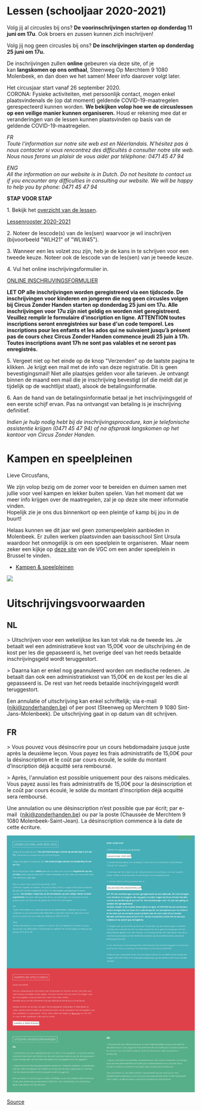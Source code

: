 Lessen (schooljaar 2020-2021)
=============================

Volg jij al circusles bij ons? **De voorinschrijvingen starten op donderdag 11 juni om 17u**. Ook broers en zussen kunnen zich inschrijven!  
  
Volg jij nog geen circusles bij ons? **De inschrijvingen starten op donderdag 25 juni om 17u.**    
  
De inschrijvingen zullen **online** gebeuren via deze site, of je kan **langskomen op ons onthaal**, Steenweg Op Merchtem 9 1080 Molenbeek, en dan doen we het samen! Meer info daarover volgt later.   
  
Het circusjaar start vanaf 26 september 2020.  
CORONA: Fysieke activiteiten, met persoonlijk contact, mogen enkel plaatsvindenals de (op dat moment) geldende COVID-19-maatregelen gerespecteerd kunnen worden. **We bekijken volop hoe we de circuslessen op een veilige manier kunnen organiseren.** Houd er rekening mee dat er veranderingen van de lessen kunnen plaatsvinden op basis van de geldende COVID-19-maatregelen. 

*FR  
Toute l’information sur notre site web est en Néerlandais. N'hésitez pas à nous contacter si vous rencontrez des difficultés à consulter notre site web. Nous nous ferons un plaisir de vous aider par téléphone: 0471 45 47 94*

*ENG  
All the information on our website is in Dutch. Do not hesitate to contact us if you encounter any difficulties in consulting our website. We will be happy to help you by phone: 0471 45 47 94*

**STAP VOOR STAP**  
  
1\. Bekijk het [overzicht van de lessen](https://drive.google.com/file/d/1xcQDmh51o9vLMv86E2GfaJgzpAWDcqJ2/view?usp=sharing).  
  
[Lessenrooster 2020-2021](https://drive.google.com/file/d/1xcQDmh51o9vLMv86E2GfaJgzpAWDcqJ2/view?usp=sharing)

2\. Noteer de lescode(s) van de les(sen) waarvoor je wil inschrijven (bijvoorbeeld "WLH21" of "WLW45").  
  
3\. Wanneer een les volzet zou zijn, heb je de kans in te schrijven voor een tweede keuze. Noteer ook de lescode van de les(sen) van je tweede keuze.

4\. Vul het online inschrijvingsformulier in.   
  
[ONLINE INSCHRIJVINGSFORMULIER](https://forms.gle/pbHwdjs3Cry3bt5u8)

**LET OP alle inschrijvingen worden geregistreerd via een tijdscode. De inschrijvingen voor kinderen en jongeren die nog geen circusles volgen bij Circus Zonder Handen starten op donderdag 25 juni om 17u. Alle inschrijvingen voor 17u zijn niet geldig en worden niet geregistreerd.  
Veuillez remplir le formulaire d'inscription en ligne. ATTENTION toutes inscriptions seront enregistrées sur base d'un code temporel. Les inscriptions pour les enfants et les ados qui ne suivaient jusqu’à présent pas de cours chez Circus Zonder Handen commence jeudi 25 juin à 17h. Toutes inscriptions avant 17h ne sont pas valables et ne seront pas enregistrés.** 

5\. Vergeet niet op het einde op de knop "Verzenden" op de laatste pagina te klikken. Je krijgt een mail met de info van deze registratie. Dit is geen bevestigingsmail! Niet alle plaatsjes gelden voor alle tarieven. Je ontvangt binnen de maand een mail die je inschrijving bevestigt (of die meldt dat je tijdelijk op de wachtlijst staat), alsook de betalingsinformatie. 

6\. Aan de hand van de betalingsinformatie betaal je het inschrijvingsgeld of een eerste schijf ervan. Pas na ontvangst van betaling is je inschrijving definitief.  

*Indien je hulp nodig hebt bij de inschrijvingsprocedure, kan je telefonische assistentie krijgen (0471 45 47 94) of na afspraak langskomen op het kantoor van Circus Zonder Handen.*

Kampen en speelpleinen
======================

Lieve Circusfans,

We zijn volop bezig om de zomer voor te bereiden en duimen samen met jullie voor veel kampen en lekker buiten spelen. Van het moment dat we meer info krijgen over de maatregelen, zal je op deze site meer informatie vinden.  
Hopelijk zie je ons dus binnenkort op een pleintje of kamp bij jou in de buurt!

Helaas kunnen we dit jaar wel geen zomerspeelplein aanbieden in Molenbeek. Er zullen werken plaatsvinden aan basisschool Sint Ursula waardoor het onmogelijk is om een speelplein te organiseren.  Maar neem zeker een kijkje op [deze site](https://tickets.vgc.be/) van de VGC om een ander speelplein in Brussel te vinden.

*   [Kampen & speelpleinen](https://www.circuszonderhanden.be/kampen)

![](https://www.circuszonderhanden.be//files/kleuters.gif)

Uitschrijvingsvoorwaarden
=========================

NL
--

\> Uitschrijven voor een wekelijkse les kan tot vlak na de tweede les. Je betaalt wel een administratieve kost van 15,00€ voor de uitschrijving én de kost per les die gepasseerd is, het overige deel van het reeds betaalde inschrijvingsgeld wordt teruggestort. 

\> Daarna kan er enkel nog geannuleerd worden om medische redenen. Je betaalt dan ook een administratiekost van 15,00€ en de kost per les die al gepasseerd is. De rest van het reeds betaalde inschrijvingsgeld wordt teruggestort. 

Een annulatie of uitschrijving kan enkel schriftelijk; via e-mail (niki@zonderhanden.be) of per post (Steenweg op Merchtem 9 1080 Sint-Jans-Molenbeek). De uitschrijving gaat in op datum van dit schrijven. 

FR
--

\> Vous pouvez vous désinscrire pour un cours hebdomadaire jusque juste après la deuxième leçon. Vous payez les frais administratifs de 15,00€ pour la désinscription et le coût par cours écoulé, le solde du montant d’inscription déjà acquitté sera remboursé. 

\> Après, l'annulation est possible uniquement pour des raisons médicales. Vous payez aussi les frais administratifs de 15,00€ pour la désinscription et le coût par cours écoulé, le solde du montant d’inscription déjà acquitté sera remboursé.

Une annulation ou une désinscription n’est possible que par écrit; par e-mail  (niki@zonderhanden.be) ou par la poste (Chaussée de Merchtem 9 1080 Molenbeek-Saint-Jean). La désinscription commence à la date de cette écriture.

![](screenshot.png)

[Source](https://www.circuszonderhanden.be/inschrijven)